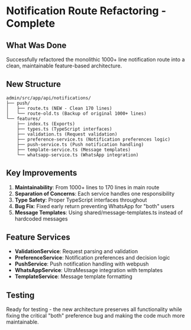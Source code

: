 # Notification Route Refactoring - Complete

## What Was Done

Successfully refactored the monolithic 1000+ line notification route into a clean, maintainable feature-based architecture.

## New Structure

```structure
admin/src/app/api/notifications/
├── push/
│   ├── route.ts (NEW - Clean 170 lines)
│   └── route-old.ts (Backup of original 1000+ lines)
└── features/
    ├── index.ts (Exports)
    ├── types.ts (TypeScript interfaces)
    ├── validation.ts (Request validation)
    ├── preference-service.ts (Notification preferences logic)
    ├── push-service.ts (Push notification handling)
    ├── template-service.ts (Message templates)
    └── whatsapp-service.ts (WhatsApp integration)
```

## Key Improvements

1. **Maintainability**: From 1000+ lines to 170 lines in main route
2. **Separation of Concerns**: Each service handles one responsibility
3. **Type Safety**: Proper TypeScript interfaces throughout
4. **Bug Fix**: Fixed early return preventing WhatsApp for "both" users
5. **Message Templates**: Using shared/message-templates.ts instead of hardcoded messages

## Feature Services

- **ValidationService**: Request parsing and validation
- **PreferenceService**: Notification preferences and decision logic
- **PushService**: Push notification handling with webpush
- **WhatsAppService**: UltraMessage integration with templates
- **TemplateService**: Message template formatting

## Testing

Ready for testing - the new architecture preserves all functionality while fixing the critical "both" preference bug and making the code much more maintainable.
